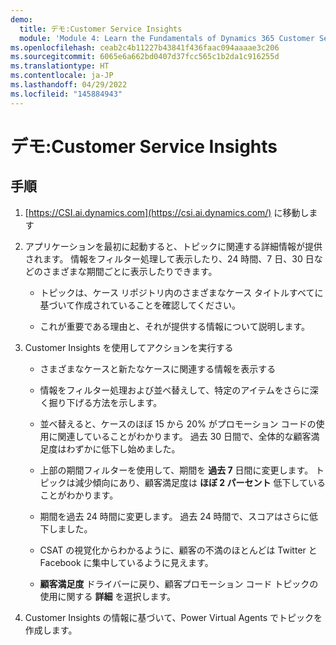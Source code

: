 ```yaml
---
demo:
  title: デモ:Customer Service Insights
  module: 'Module 4: Learn the Fundamentals of Dynamics 365 Customer Service'
ms.openlocfilehash: ceab2c4b11227b43841f436faac094aaaae3c206
ms.sourcegitcommit: 6065e6a662bd0407d37fcc565c1b2da1c916255d
ms.translationtype: HT
ms.contentlocale: ja-JP
ms.lasthandoff: 04/29/2022
ms.locfileid: "145884943"
---
```

# <a name="demo-customer-service-insights"></a>デモ:Customer Service Insights

## <a name="instructions"></a>手順

1. [https://CSI.ai.dynamics.com](https://csi.ai.dynamics.com/) に移動します 

2. アプリケーションを最初に起動すると、トピックに関連する詳細情報が提供されます。 情報をフィルター処理して表示したり、24 時間、7 日、30 日などのさまざまな期間ごとに表示したりできます。 

    - トピックは、ケース リポジトリ内のさまざまなケース タイトルすべてに基づいて作成されていることを確認してください。 

    - これが重要である理由と、それが提供する情報について説明します。 

3. Customer Insights を使用してアクションを実行する

    - さまざまなケースと新たなケースに関連する情報を表示する

    - 情報をフィルター処理および並べ替えして、特定のアイテムをさらに深く掘り下げる方法を示します。 

    - 並べ替えると、ケースのほぼ 15 から 20% がプロモーション コードの使用に関連していることがわかります。 過去 30 日間で、全体的な顧客満足度はわずかに低下し始めました。 

    - 上部の期間フィルターを使用して、期間を **過去 7** 日間に変更します。 トピックは減少傾向にあり、顧客満足度は **ほぼ 2 パーセント** 低下していることがわかります。 

    - 期間を過去 24 時間に変更します。 過去 24 時間で、スコアはさらに低下しました。 

    - CSAT の視覚化からわかるように、顧客の不満のほとんどは Twitter と Facebook に集中しているように見えます。 

    - **顧客満足度** ドライバーに戻り、顧客プロモーション コード トピックの使用に関する **詳細** を選択します。 

4. Customer Insights の情報に基づいて、Power Virtual Agents でトピックを作成します。 
